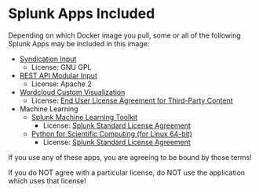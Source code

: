 

# Splunk Apps Included

Depending on which Docker image you pull, some or all of the following Splunk Apps
may be included in this image:

- <a href="https://splunkbase.splunk.com/app/2646/">Syndication Input</a>
   - License: GNU GPL
- <a href="https://splunkbase.splunk.com/app/1546/">REST API Modular Input</a>
   - License: Apache 2
- <a href="https://splunkbase.splunk.com/app/3212/">Wordcloud Custom Visualization</a>
   - License: <a href="https://d38o4gzaohghws.cloudfront.net/static/misc/eula.html">End User License Agreement for Third-Party Content</a>
- Machine Learning
   - <a href="https://splunkbase.splunk.com/app/2890/">Splunk Machine Learning Toolkit</a>
      - License: <a href="https://www.splunk.com/en_us/legal/splunk-software-license-agreement.html">Splunk Standard License Agreement</a>
   - <a href="https://splunkbase.splunk.com/app/2882/">Python for Scientific Computing (for Linux 64-bit)</a>
      - License: <a href="https://www.splunk.com/en_us/legal/splunk-software-license-agreement.html">Splunk Standard License Agreement</a>


If you use any of these apps, you are agreeing to be bound by those terms!

If you do NOT agree with a particular license, do NOT use the application which uses that license!


